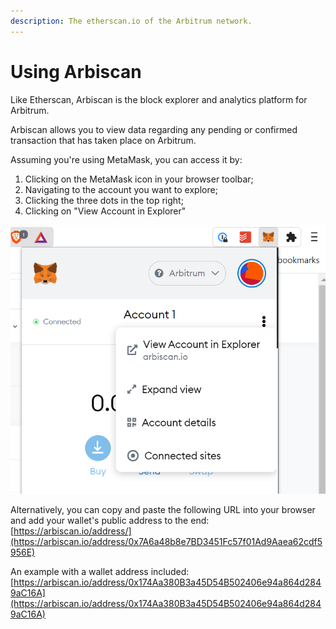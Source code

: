 ```yaml
---
description: The etherscan.io of the Arbitrum network.
---
```


# Using Arbiscan

Like Etherscan, Arbiscan is the block explorer and analytics platform for Arbitrum.

Arbiscan allows you to view data regarding any pending or confirmed transaction that has taken place on Arbitrum.

Assuming you're using MetaMask, you can access it by:

1. Clicking on the MetaMask icon in your browser toolbar;
2. Navigating to the account you want to explore;
3. Clicking the three dots in the top right;
4. Clicking on "View Account in Explorer"

![](<../../.gitbook/assets/image (6) (1) (1) (1) (1) (1) (1).png>)

Alternatively, you can copy and paste the following URL into your browser and add your wallet's public address to the end: [https://arbiscan.io/address/](https://arbiscan.io/address/0x7A6a48b8e7BD3451Fc57f01Ad9Aaea62cdf5956E)

An example with a wallet address included: [https://arbiscan.io/address/0x174Aa380B3a45D54B502406e94a864d2849aC16A](https://arbiscan.io/address/0x174Aa380B3a45D54B502406e94a864d2849aC16A)
